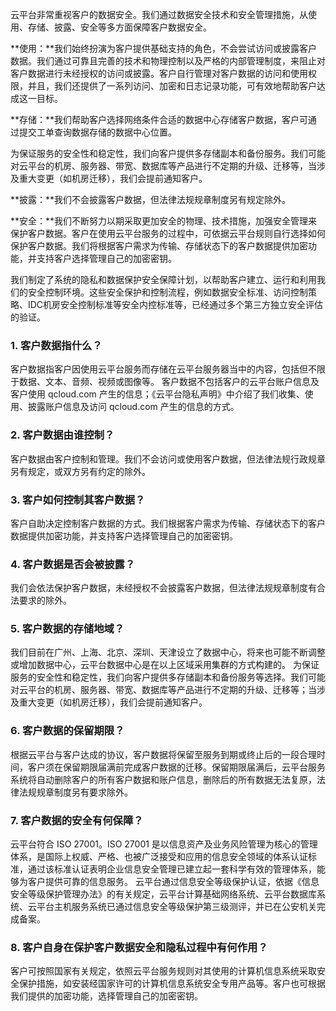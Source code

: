 云平台非常重视客户的数据安全。我们通过数据安全技术和安全管理措施，从使用、存储、披露、安全等多方面保障客户数据安全。 

**使用：**我们始终扮演为客户提供基础支持的角色，不会尝试访问或披露客户数据。我们通过可靠且完善的技术和物理控制以及严格的内部管理制度，来阻止对客户数据进行未经授权的访问或披露。客户自行管理对客户数据的访问和使用权限，并且，我们还提供了一系列访问、加密和日志记录功能，可有效地帮助客户达成这一目标。

**存储：**我们帮助客户选择网络条件合适的数据中心存储客户数据，客户可通过提交工单查询数据存储的数据中心位置。

为保证服务的安全性和稳定性，我们向客户提供多存储副本和备份服务。我们可能对云平台的机房、服务器、带宽、数据库等产品进行不定期的升级、迁移等，当涉及重大变更（如机房迁移），我们会提前通知客户。

**披露：**我们不会披露客户数据，但法律法规规章制度另有规定除外。

**安全：**我们不断努力以期采取更加安全的物理、技术措施，加强安全管理来保护客户数据。客户在使用云平台服务的过程中，可依据云平台规则自行选择如何保护客户数据。我们将根据客户需求为传输、存储状态下的客户数据提供加密功能，并支持客户选择管理自己的加密密钥。

我们制定了系统的隐私和数据保护安全保障计划，以帮助客户建立、运行和利用我们的安全控制环境。这些安全保护和控制流程，例如数据安全标准、访问控制策略、IDC机房安全控制标准等安全内控标准等，已经通过多个第三方独立安全评估的验证。

### 1. 客户数据指什么？
客户数据指客户因使用云平台服务而存储在云平台服务器当中的内容，包括但不限于数据、文本、音频、视频或图像等。
客户数据不包括客户的云平台账户信息及客户使用 qcloud.com 产生的信息；《云平台隐私声明》中介绍了我们收集、使用、披露账户信息及访问 qcloud.com 产生的信息的方式。

### 2. 客户数据由谁控制？
客户数据由客户控制和管理。我们不会访问或使用客户数据，但法律法规行政规章另有规定，或双方另有约定的除外。

### 3. 客户如何控制其客户数据？
客户自助决定控制客户数据的方式。我们根据客户需求为传输、存储状态下的客户数据提供加密功能，并支持客户选择管理自己的加密密钥。

### 4. 客户数据是否会被披露？
我们会依法保护客户数据，未经授权不会披露客户数据，但法律法规规章制度有合法要求的除外。

### 5. 客户数据的存储地域？
我们目前在广州、上海、北京、深圳、天津设立了数据中心，将来也可能不断调整或增加数据中心，云平台数据中心是在以上区域采用集群的方式构建的。
为保证服务的安全性和稳定性，我们向客户提供多存储副本和备份服务等选择。我们可能对云平台的机房、服务器、带宽、数据库等产品进行不定期的升级、迁移等；当涉及重大变更（如机房迁移），我们会提前通知客户。

### 6. 客户数据的保留期限？
根据云平台与客户达成的协议，客户数据将保留至服务到期或终止后的一段合理时间，客户须在保留期限届满前完成客户数据的迁移。保留期限届满后，云平台服务系统将自动删除客户的所有客户数据和账户信息，删除后的所有数据无法复原，法律法规规章制度另有要求除外。

### 7. 客户数据的安全有何保障？
云平台符合 ISO 27001。ISO 27001 是以信息资产及业务风险管理为核心的管理体系，是国际上权威、严格、也被广泛接受和应用的信息安全领域的体系认证标准，通过该标准认证表明企业信息安全管理已建立起一套科学有效的管理体系，能够为客户提供可靠的信息服务。
云平台通过信息安全等级保护认证，依据《信息安全等级保护管理办法》的有关规定，云平台计算基础网络系统、云平台数据库系统、云平台主机服务系统已通过信息安全等级保护第三级测评，并已在公安机关完成备案。

### 8. 客户自身在保护客户数据安全和隐私过程中有何作用？
客户可按照国家有关规定，依照云平台服务规则对其使用的计算机信息系统采取安全保护措施，如安装经国家许可的计算机信息系统安全专用产品等。客户也可根据我们提供的加密功能，选择管理自己的加密密钥。